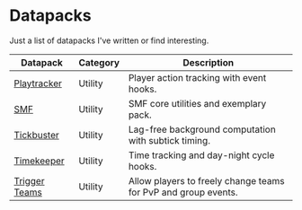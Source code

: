 # Datapacks
Just a list of datapacks I've written or find interesting.

Datapack        | Category  | Description
--------------- | --------- | -----------
[Playtracker]   | Utility   | Player action tracking with event hooks.
[SMF]           | Utility   | SMF core utilities and exemplary pack.
[Tickbuster]    | Utility   | Lag-free background computation with subtick timing.
[Timekeeper]    | Utility   | Time tracking and day-night cycle hooks.
[Trigger Teams] | Utility   | Allow players to freely change teams for PvP and group events.

[Playtracker]: https://github.com/Arcensoth/playtracker-datapack
[SMF]: https://github.com/Arcensoth/smf-datapack
[Tickbuster]: https://github.com/Arcensoth/tickbuster-datapack
[Timekeeper]: https://github.com/Arcensoth/timekeeper-datapack
[Trigger Teams]: https://github.com/Arcensoth/trigger-teams-datapack

